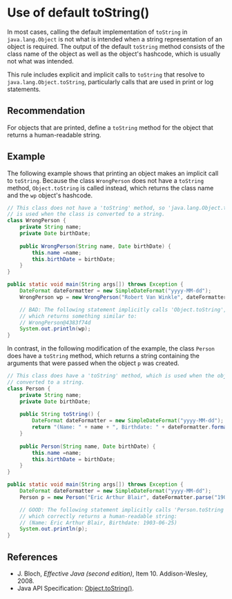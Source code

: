 # Use of default toString()
In most cases, calling the default implementation of `toString` in `java.lang.Object` is not what is intended when a string representation of an object is required. The output of the default `toString` method consists of the class name of the object as well as the object's hashcode, which is usually not what was intended.

This rule includes explicit and implicit calls to `toString` that resolve to `java.lang.Object.toString`, particularly calls that are used in print or log statements.


## Recommendation
For objects that are printed, define a `toString` method for the object that returns a human-readable string.


## Example
The following example shows that printing an object makes an implicit call to `toString`. Because the class `WrongPerson` does not have a `toString` method, `Object.toString` is called instead, which returns the class name and the `wp` object's hashcode.


```java
// This class does not have a 'toString' method, so 'java.lang.Object.toString'
// is used when the class is converted to a string.
class WrongPerson {
	private String name;
	private Date birthDate; 
	
	public WrongPerson(String name, Date birthDate) {
		this.name =name;
		this.birthDate = birthDate;
	}
}

public static void main(String args[]) throws Exception {
	DateFormat dateFormatter = new SimpleDateFormat("yyyy-MM-dd");
	WrongPerson wp = new WrongPerson("Robert Van Winkle", dateFormatter.parse("1967-10-31"));

	// BAD: The following statement implicitly calls 'Object.toString', 
	// which returns something similar to:
	// WrongPerson@4383f74d
	System.out.println(wp);
}
```
In contrast, in the following modification of the example, the class `Person` does have a `toString` method, which returns a string containing the arguments that were passed when the object `p` was created.


```java
// This class does have a 'toString' method, which is used when the object is
// converted to a string.
class Person {
	private String name;
	private Date birthDate;
	
	public String toString() {
		DateFormat dateFormatter = new SimpleDateFormat("yyyy-MM-dd");
		return "(Name: " + name + ", Birthdate: " + dateFormatter.format(birthDate) + ")";
	}
	
	public Person(String name, Date birthDate) {
		this.name =name;
		this.birthDate = birthDate;
	}
}

public static void main(String args[]) throws Exception {
	DateFormat dateFormatter = new SimpleDateFormat("yyyy-MM-dd");
	Person p = new Person("Eric Arthur Blair", dateFormatter.parse("1903-06-25"));

	// GOOD: The following statement implicitly calls 'Person.toString', 
	// which correctly returns a human-readable string:
	// (Name: Eric Arthur Blair, Birthdate: 1903-06-25)
	System.out.println(p);
}
```

## References
* J. Bloch, *Effective Java (second edition)*, Item 10. Addison-Wesley, 2008.
* Java API Specification: [Object.toString()](https://docs.oracle.com/en/java/javase/11/docs/api/java.base/java/lang/Object.html#toString()).
